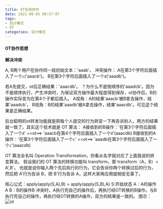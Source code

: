 ```yaml
---
title: OT在线协作
date: 2021-08-05 09:57:07
tags: 
- 设计模式
- OT
categories: 设计模式
---
```

#### OT协作思想
**解决冲突**

A, B两个用户在协作同一段初始文本：'aaab'。
冲突操作：
  A在第3个字符后面插入了一个`c`('aaacb')。
  B在第3个字符后面插入了一个`d`('aaadb')。

若A先提交，ot后正确结果：'aaacdb'。
？为什么不是按顺序的'aaadcb'。因为不是顺序执行，产生冲突时，为保证双方操作最大程度得到保存，ot协作后，B的操作实际变为在第4个子都后插入。
A视角：A的结果'aaacb'被B拿去操作，结果'aaadcb'。
B视角：B的结果'aaadb'被A拿去操作，结果'aaacdb'。可见这个结果是正确结果。

后台聪明的ot转发功能就是把每个人提交的行为转变一下再告诉别人，两方的结果就一致了。其实这个技术就是 OT 算法：
A接收到的B操作：'在第3个字符后面插入了一个`d`'  ==ot==> 'aaacb在第4个字符后面插入了一个`d`'(aaacdb)
B接收到的A操作：'在第3个字符后面插入了一个`c`'  ==ot==> 'aaadb在第3个字符后面插入了一个`c`'(aaacdb)

OT 算法全名叫 Operation Transformation，你看从名字就对应了上面我说的转变算法。
假设我们的 OT 算法的转换功能叫 transform，那 transform（A，B）= A',B'。
也就是说你输入两个先后执行的行为，它会告诉你两个转换过后的行为，然后把 A'行为告诉 B，把 B'行为告诉 A，这样大家再应用就相安无事了。

核心公式：apply(apply(S,A),B) = apply(apply(S,B),A)
S:开始状态
A：A的操作A
B：B的操作B
冲突时，A执行完自己的操作后，再执行经OT转换的B操作。与B执行完自己的操作，再执行经OT转换的A操作，双方的结果是一致的。
图示：
![ot](http://www.alloyteam.com/wp-content/uploads/2019/07/0973dffd-399c-48e9-8fcf-77ff3a6809e6-272x300.png)

